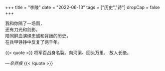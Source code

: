 +++
title = "李陵"
date = "2022-06-13"
tags = ["历史","诗"]
dropCap = false
+++

我和你隔了一场雨，<br>
还有刀光和剑影。<br>
陪同鲜血演绎忠诚和背叛的历史，<br>
在兵甲铮铮中反复了两千年。<br>

{{< quote >}}
将军百战身名裂。向河梁、回头万里， 故人长绝。

*—辛弃疾*
{{< /quote >}}